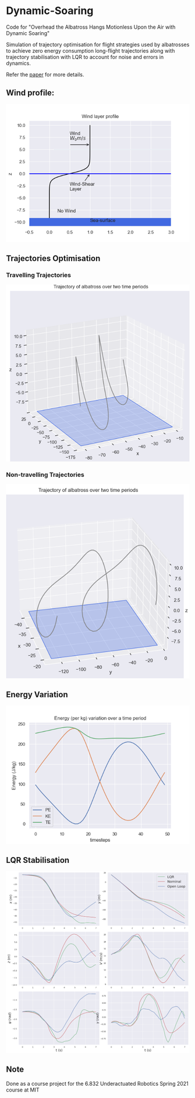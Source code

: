 # Dynamic-Soaring

Code for "Overhead the Albatross Hangs Motionless Upon the Air with Dynamic Soaring"

Simulation of trajectory optimisation for flight strategies used by albatrosses to achieve zero energy consumption long-flight trajectories along with trajectory stabilisation with LQR to account for noise and errors in dynamics.

Refer the [paper](https://nsidn98.github.io/files/Dynamic_Soaring.pdf) for more details.

## Wind profile:
![wind](https://raw.githubusercontent.com/nsidn98/Dynamic-Soaring/main/plots/wind.png?token=AGFGCME4ESRZMSVXXNTIGQLAV473E)

## Trajectories Optimisation
### Travelling Trajectories
![travelling](https://raw.githubusercontent.com/nsidn98/Dynamic-Soaring/main/plots/double.png?token=AGFGCMEEL3JFGR4S2OKOBFTAV472E)

### Non-travelling Trajectories
![non-travelling](https://raw.githubusercontent.com/nsidn98/Dynamic-Soaring/main/plots/circular_double.png?token=AGFGCMGVTODWI3R5XL3U7GDAV47U2)

## Energy Variation
![energy](https://raw.githubusercontent.com/nsidn98/Dynamic-Soaring/main/plots/energy1.png?token=AGFGCMDR7Z5NO2BT6OA5QMLAV4754)

## LQR Stabilisation
![LQR](https://raw.githubusercontent.com/nsidn98/Dynamic-Soaring/main/plots/lqrTrajs.png?token=AGFGCMGVGECG32SYSQEHOU3AV474O)


## Note
Done as a course project for the 6.832 Underactuated Robotics Spring 2021 course at MIT
